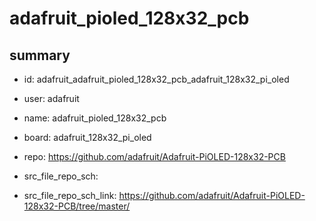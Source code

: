 # adafruit_pioled_128x32_pcb
 
## summary 
* id: adafruit_adafruit_pioled_128x32_pcb_adafruit_128x32_pi_oled
* user: adafruit
* name: adafruit_pioled_128x32_pcb
* board: adafruit_128x32_pi_oled
* repo: https://github.com/adafruit/Adafruit-PiOLED-128x32-PCB



* src_file_repo_sch: 
* src_file_repo_sch_link: https://github.com/adafruit/Adafruit-PiOLED-128x32-PCB/tree/master/






